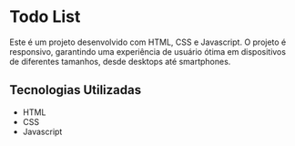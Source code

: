 # Todo List

Este é um projeto desenvolvido com HTML, CSS e Javascript. O projeto é responsivo, garantindo uma experiência de usuário ótima em dispositivos de diferentes tamanhos, desde desktops até smartphones.

## Tecnologias Utilizadas

- HTML
- CSS
- Javascript

